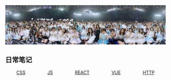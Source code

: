 <img src="./assets/images/WechatIMG20196.jpeg"/>

<h2>日常笔记</h2>
</div>

<ul style="display:flex;list-style:none;justify-content:space-around;padding:0;">
<li><a href='./css/index.md'>CSS</a></li>
<li><a href='./js/index.md'>JS</a></li>
<li><a href='./react/index.md'>REACT</a></li>
<li><a href='./vue/index.md'>VUE</a></li>
<li><a href='./http/index.md'>HTTP</a></li>
</ul>
